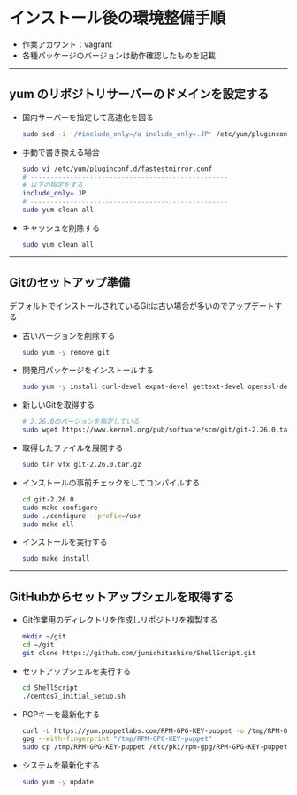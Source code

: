 # インストール後の環境整備手順

* 作業アカウント：vagrant
* 各種パッケージのバージョンは動作確認したものを記載

***

## yum のリポジトリサーバーのドメインを設定する

* 国内サーバーを指定して高速化を図る

  ```bash
  sudo sed -i '/#include_only=/a include_only=.JP' /etc/yum/pluginconf.d/fastestmirror.conf
  ```

* 手動で書き換える場合

  ```bash
  sudo vi /etc/yum/pluginconf.d/fastestmirror.conf
  # --------------------------------------------------
  # 以下の指定をする
  include_only=.JP
  # --------------------------------------------------
  sudo yum clean all
  ```

* キャッシュを削除する

  ```bash
  sudo yum clean all
  ```

***

## Gitのセットアップ準備

デフォルトでインストールされているGitは古い場合が多いのでアップデートする

* 古いバージョンを削除する

  ```bash
  sudo yum -y remove git
  ```

* 開発用パッケージをインストールする

  ```bash
  sudo yum -y install curl-devel expat-devel gettext-devel openssl-devel zlib-devel perl-ExtUtils-MakeMaker autoconf
  ```

* 新しいGitを取得する

  ```bash
  # 2.26.0のバージョンを指定している
  sudo wget https://www.kernel.org/pub/software/scm/git/git-2.26.0.tar.gz
  ```

* 取得したファイルを展開する

  ```bash
  sudo tar vfx git-2.26.0.tar.gz
  ```

* インストールの事前チェックをしてコンパイルする

  ```bash
  cd git-2.26.0
  sudo make configure
  sudo ./configure --prefix=/usr
  sudo make all
  ```

* インストールを実行する

  ```bash
  sudo make install
  ```

***

## GitHubからセットアップシェルを取得する

* Git作業用のディレクトリを作成しリポジトリを複製する

  ```bash
  mkdir ~/git
  cd ~/git
  git clone https://github.com/junichitashiro/ShellScript.git
  ```

* セットアップシェルを実行する

  ```bash
  cd ShellScript
  ./centos7_initial_setup.sh
  ```

* PGPキーを最新化する

  ```bash
  curl -L https://yum.puppetlabs.com/RPM-GPG-KEY-puppet -o /tmp/RPM-GPG-KEY-puppet
  gpg --with-fingerprint "/tmp/RPM-GPG-KEY-puppet"
  sudo cp /tmp/RPM-GPG-KEY-puppet /etc/pki/rpm-gpg/RPM-GPG-KEY-puppetlabs-PC1
  ```

* システムを最新化する

  ```bash
  sudo yum -y update
  ```
